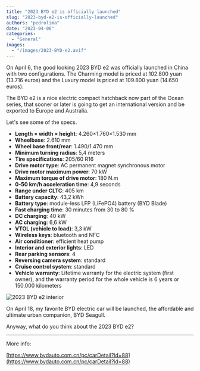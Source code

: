 ```yaml
---
title: "2023 BYD e2 is officially launched"
slug: "2023-byd-e2-is-officially-launched"
authors: "pedrolima"
date: "2023-04-06"
categories:
  - "General"
images:
  - "/images/2023-BYD-e2.avif"
---
```


On April 6, the good looking 2023 BYD e2 was officially launched in China with two configurations. The Charming model is priced at 102.800 yuan (13.716 euros) and the Luxury model is priced at 109.800 yuan (14.650 euros).

The BYD e2 is a nice electric compact hatchback now part of the Ocean series, that sooner or later is going to get an international version and be exported to Europe and Australia.

Let's see some of the specs.

- **Length × width × height**: 4.260×1.760×1.530 mm
- **Wheelbase**: 2.610 mm
- **Wheel base front/rear**: 1.490/1.470 mm
- **Minimum turning radius**: 5,4 meters
- **Tire specifications**: 205/60 R16
- **Drive motor type**: AC permanent magnet synchronous motor
- **Drive motor maximum power**: 70 kW
- **Maximum torque of drive motor**: 180 N.m
- **0-50 km/h acceleration time**: 4,9 seconds
- **Range under CLTC**: 405 km
- **Battery capacity**: 43,2 kWh
- **Battery type**: module-less LFP (LiFePO4) battery (BYD Blade)
- **Fast charging time**: 30 minutes from 30 to 80 %
- **DC charging**: 40 kW
- **AC charging**: 6,6 kW
- **VTOL (vehicle to load)**: 3,3 kW
- **Wireless keys**: bluetooth and NFC
- **Air conditioner**: efficient heat pump
- **Interior and exterior lights**: LED
- **Rear parking sensors**: 4
- **Reversing camera system**: standard
- **Cruise control system**: standard
- **Vehicle warranty**: Lifetime warranty for the electric system (first owner), and the warranty period for the whole vehicle is 6 years or 150.000 kilometers

![2023 BYD e2 interior](images/2023-BYD-e2-interior.avif)

On April 18, my favorite BYD electric car will be launched, the affordable and ultimate urban companion, BYD Seagull.

Anyway, what do you think about the 2023 BYD e2?

---

More info:

[https://www.bydauto.com.cn/pc/carDetail?id=88](https://www.bydauto.com.cn/pc/carDetail?id=88)
